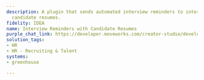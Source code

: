 ```yaml
---
description: A plugin that sends automated interview reminders to interviewers, including
  candidate resumes.
fidelity: IDEA
name: Interview Reminders with Candidate Resumes
purple_chat_link: https://developer.moveworks.com/creator-studio/developer-tools/purple-chat/?conversation=%7B%22startTimestamp%22%3A%2211%3A43+AM%22%2C%22messages%22%3A%5B%7B%22parts%22%3A%5B%7B%22richText%22%3A%22%F0%9F%94%94+%3Cb%3EReminder%3A%3C%2Fb%3E+You+have+an+upcoming+interview+scheduled+for+%3Cb%3EJohn+Doe%3C%2Fb%3E.%5Cn%5Cn%3Cb%3EInterview+Details%3A%3C%2Fb%3E%5Cn%5Cn%3Cul%3E%5Cn++%3Cli%3E%3Cb%3ERole%3A%3C%2Fb%3E+Software+Engineer%3C%2Fli%3E%5Cn++%3Cli%3E%3Cb%3EDate+%26+Time%3A%3C%2Fb%3E+Feb+20%2C+2025%2C+10%3A00+AM+%28PST%29%3C%2Fli%3E%5Cn++%3Cli%3E%3Cb%3EPlatform%3A%3C%2Fb%3E+Google+Meet%3C%2Fli%3E%5Cn++%3Cli%3E%3Cb%3EInterviewers%3A%3C%2Fb%3E+Jane+Smith%2C+Alex+Johnson%3C%2Fli%3E%5Cn%3C%2Ful%3E%5Cn%5Cn%3Cb%3EAttached%3A%3C%2Fb%3E%5Cn%5Cn%3Cul%3E%3Cli%3EJohn+Doe%E2%80%99s+Resume%3C%2Fli%3E%3C%2Ful%3E%22%7D%2C%7B%22apiBlock%22%3A%7B%22code%22%3A%22File+Content%22%2C%22connectorName%22%3A%22greenhouse%22%2C%22title%22%3A%22Resume.pdf%22%7D%7D%5D%2C%22role%22%3A%22assistant%22%7D%5D%7D
solution_tags:
- HR
- HR - Recruiting & Talent
systems:
- greenhouse

---
```


